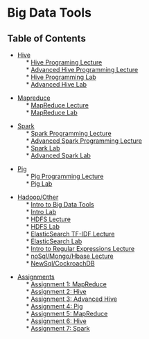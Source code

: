 # Big Data Tools

## Table of Contents

* [Hive](https://github.com/amir-ghaderi/Big-Data-Tools/tree/master/Hive)  
&nbsp;&nbsp;&nbsp;&nbsp; * [Hive Programing Lecture](https://github.com/amir-ghaderi/Big-Data-Tools/blob/master/Hive/Session5-Programming-Hive-UPDATED.pdf)
<br>&nbsp;&nbsp;&nbsp;&nbsp; * [Advanced Hive Programming Lecture](https://github.com/amir-ghaderi/Big-Data-Tools/blob/master/Hive/Session6-Advanced-Hive.pdf)
<br>&nbsp;&nbsp;&nbsp;&nbsp; * [Hive Programming Lab](https://github.com/amir-ghaderi/Big-Data-Tools/blob/master/Hive/Session5-Lab-Programming-Hive.pdf)
<br>&nbsp;&nbsp;&nbsp;&nbsp; * [Advanced Hive Lab](https://github.com/amir-ghaderi/Big-Data-Tools/blob/master/Hive/Advanced%20Hive%20-%20Lab.html)


* [Mapreduce](https://github.com/amir-ghaderi/Big-Data-Tools/tree/master/MapReduce) 
<br>&nbsp;&nbsp;&nbsp;&nbsp; * [MapReduce Lecture](https://github.com/amir-ghaderi/Big-Data-Tools/blob/master/MapReduce/Session3-mapreduce-UPDATED.pdf)
<br>&nbsp;&nbsp;&nbsp;&nbsp; * [MapReduce Lab](https://github.com/amir-ghaderi/Big-Data-Tools/blob/master/MapReduce/Session3-Lab-MapReduce-UPDATED.pdf)


* [Spark](https://github.com/amir-ghaderi/Big-Data-Tools/tree/master/Spark) 
<br>&nbsp;&nbsp;&nbsp;&nbsp; * [Spark Programming Lecture](https://github.com/amir-ghaderi/Big-Data-Tools/blob/master/Spark/Week9-Spark-I.pdf)
<br>&nbsp;&nbsp;&nbsp;&nbsp; * [Advanced Spark Programming Lecture](https://github.com/amir-ghaderi/Big-Data-Tools/blob/master/Spark/Week10-Spark-II.pdf)
<br>&nbsp;&nbsp;&nbsp;&nbsp; * [Spark Lab](https://github.com/amir-ghaderi/Big-Data-Tools/blob/master/Spark/Session%209%20-%20Spark%20Batch%20Lab.html)
<br>&nbsp;&nbsp;&nbsp;&nbsp; * [Advanced Spark Lab](https://github.com/amir-ghaderi/Big-Data-Tools/blob/master/Spark/Spark-Session-II-Lab.html)

* [Pig](https://github.com/amir-ghaderi/Big-Data-Tools/tree/master/Pig) 
<br>&nbsp;&nbsp;&nbsp;&nbsp; * [Pig Programming Lecture](https://github.com/amir-ghaderi/Big-Data-Tools/blob/master/Pig/Session7-Pig.pdf)
<br>&nbsp;&nbsp;&nbsp;&nbsp; * [Pig Lab](https://github.com/amir-ghaderi/Big-Data-Tools/blob/master/Pig/Pig-Lab.html)

* [Hadoop/Other](https://github.com/amir-ghaderi/Big-Data-Tools/tree/master/HDFS%20-%20Other) 
<br>&nbsp;&nbsp;&nbsp;&nbsp; * [Intro to Big Data Tools](https://github.com/amir-ghaderi/Big-Data-Tools/blob/master/HDFS%20-%20Other/Session1-Introduction-to-big-data-analytics-tools.pdf)
<br>&nbsp;&nbsp;&nbsp;&nbsp; * [Intro Lab](https://github.com/amir-ghaderi/Big-Data-Tools/blob/master/HDFS%20-%20Other/Session1-Lab.pdf)
<br>&nbsp;&nbsp;&nbsp;&nbsp; * [HDFS Lecture](https://github.com/amir-ghaderi/Big-Data-Tools/blob/master/HDFS%20-%20Other/Session2-Distributed-computing-hadoop-and-HDFS.pdf)
<br>&nbsp;&nbsp;&nbsp;&nbsp; * [HDFS Lab](https://github.com/amir-ghaderi/Big-Data-Tools/blob/master/HDFS%20-%20Other/Session2-Lab-HDFS.pdf)
<br>&nbsp;&nbsp;&nbsp;&nbsp; * [ElasticSearch TF-IDF Lecture](https://github.com/amir-ghaderi/Big-Data-Tools/blob/master/HDFS%20-%20Other/Week-11-ElasticSearch-TFIDF%20(1).pdf)
<br>&nbsp;&nbsp;&nbsp;&nbsp; * [ElasticSearch Lab](https://github.com/amir-ghaderi/Big-Data-Tools/blob/master/HDFS%20-%20Other/Week%2011%20-Lab.html)
<br>&nbsp;&nbsp;&nbsp;&nbsp; * [Intro to Regular Expressions Lecture](https://github.com/amir-ghaderi/Big-Data-Tools/blob/master/HDFS%20-%20Other/Session5-Intro_to_Regular_Expression.pdf)
<br>&nbsp;&nbsp;&nbsp;&nbsp; * [noSql/Mongo/Hbase Lecture](https://github.com/amir-ghaderi/Big-Data-Tools/blob/master/HDFS%20-%20Other/Session12-Mongo-HBase-Json.pdf)
<br>&nbsp;&nbsp;&nbsp;&nbsp; * [NewSql/CockroachDB](https://github.com/amir-ghaderi/Big-Data-Tools/blob/master/HDFS%20-%20Other/Week-12-NewSql-CockroachDB-Raft.pdf)


* [Assignments](https://github.com/amir-ghaderi/Big-Data-Tools/tree/master/Assignments) 
<br>&nbsp;&nbsp;&nbsp;&nbsp; * [Assignment 1: MapReduce](https://github.com/amir-ghaderi/Big-Data-Tools/blob/master/Assignments/assignment%201.zip)
<br>&nbsp;&nbsp;&nbsp;&nbsp; * [Assignment 2: Hive](https://github.com/amir-ghaderi/Big-Data-Tools/blob/master/Assignments/Assignment2.docx)
<br>&nbsp;&nbsp;&nbsp;&nbsp; * [Assignment 3: Advanced Hive](https://github.com/amir-ghaderi/Big-Data-Tools/blob/master/Assignments/Assignment3.docx)
<br>&nbsp;&nbsp;&nbsp;&nbsp; * [Assignment 4: Pig](https://github.com/amir-ghaderi/Big-Data-Tools/blob/master/Assignments/Assignment4.docx)
<br>&nbsp;&nbsp;&nbsp;&nbsp; * [Assignment 5: MapReduce](https://github.com/amir-ghaderi/Big-Data-Tools/blob/master/Assignments/Assignment%206.zip)
<br>&nbsp;&nbsp;&nbsp;&nbsp; * [Assignment 6: Hive](https://github.com/amir-ghaderi/Big-Data-Tools/blob/master/Assignments/Assignment%207.zip)
<br>&nbsp;&nbsp;&nbsp;&nbsp; * [Assignment 7: Spark](https://github.com/amir-ghaderi/Big-Data-Tools/blob/master/Assignments/Assignment%208.zip)


